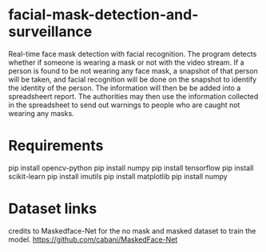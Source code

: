 # facial-mask-detection-and-surveillance
Real-time face mask detection with facial recognition. The program detects whether if someone is wearing a mask or not with the video stream. 
If a person is found to be not wearing any face mask, a snapshot of that person will be taken, and facial recognition will be done on the snapshot to identify the identity of the person.
The information will then be be added into a spreadsheert report.
The authorities may then use the information collected in the spreadsheet to send out warnings to people who are caught not wearing any masks.

# Requirements
pip install opencv-python
pip install numpy
pip install tensorflow
pip install scikit-learn
pip install imutils
pip install matplotlib
pip install numpy

# Dataset links
credits to Maskedface-Net for the no mask and masked dataset to train the model.
https://github.com/cabani/MaskedFace-Net
